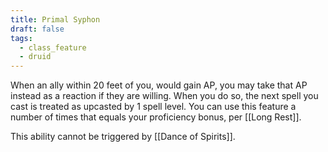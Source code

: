 ```yaml
---
title: Primal Syphon
draft: false
tags:
  - class_feature
  - druid
---
```

When an ally within 20 feet of you, would gain AP, you may take that AP instead as a reaction if they are willing. When you do so, the next spell you cast is treated as upcasted by 1 spell level. You can use this feature a number of times that equals your proficiency bonus, per [[Long Rest]].

This ability cannot be triggered by [[Dance of Spirits]].
